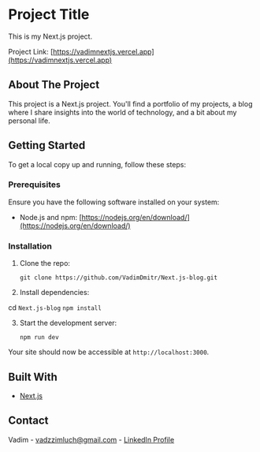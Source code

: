 # Project Title

This is my Next.js project.

Project Link: [https://vadimnextjs.vercel.app](https://vadimnextjs.vercel.app)

## About The Project

This project is a Next.js project. You'll find a portfolio of my projects, a blog where I share insights into the world of technology, and a bit about my personal life.

## Getting Started

To get a local copy up and running, follow these steps:

### Prerequisites

Ensure you have the following software installed on your system:

- Node.js and npm: [https://nodejs.org/en/download/](https://nodejs.org/en/download/)

### Installation

1. Clone the repo:

   `git clone https://github.com/VadimDmitr/Next.js-blog.git`

2. Install dependencies:


cd `Next.js-blog`
`npm install`


3. Start the development server:

   `npm run dev`

Your site should now be accessible at `http://localhost:3000`.

## Built With

- [Next.js](https://nextjs.org/)

## Contact

Vadim - vadzzimluch@gmail.com - [LinkedIn Profile](https://www.linkedin.com/in/vadim-dmitrochenko-14a88b221)
